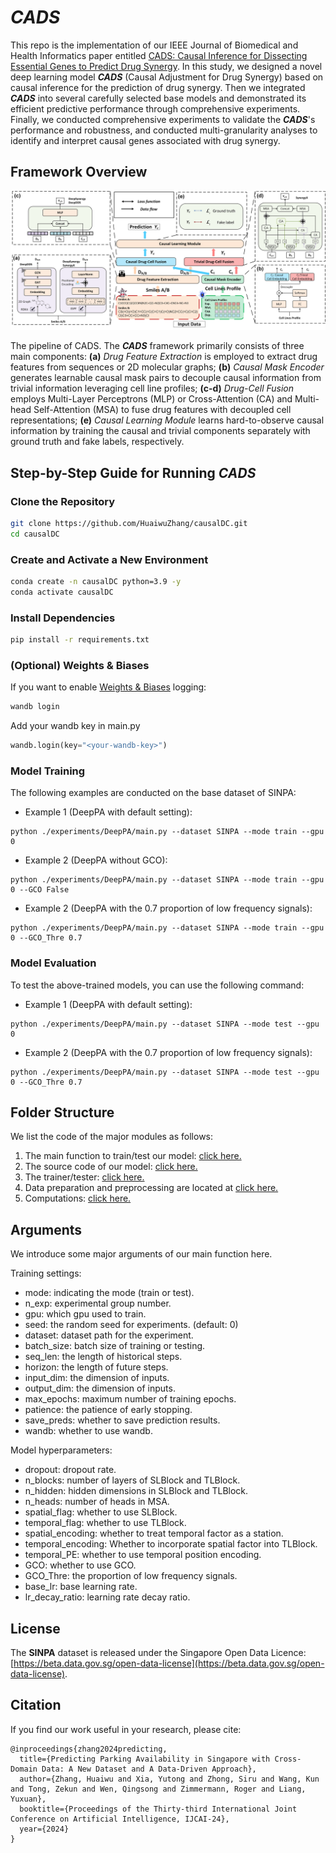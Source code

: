 # ***CADS***

This repo is the implementation of our IEEE Journal of Biomedical and Health Informatics paper entitled [CADS: Causal Inference for Dissecting Essential Genes to Predict Drug Synergy](https://www.google.com/).
In this study, we designed a novel deep learning model ***CADS*** (Causal Adjustment for Drug Synergy) based on causal inference for the prediction of drug synergy. Then we integrated ***CADS*** into several carefully selected base models and demonstrated its efficient predictive performance through comprehensive experiments. Finally, we conducted comprehensive experiments to validate the ***CADS***'s performance and robustness, and conducted multi-granularity analyses to identify and interpret causal genes associated with drug synergy.

## Framework Overview

<img src="modelFramework.png" width="1000px">

The pipeline of CADS. The ***CADS*** framework primarily consists of three main components: **(a)** *Drug Feature Extraction* is employed to extract drug features from sequences or 2D molecular graphs; **(b)** *Causal Mask Encoder* generates learnable causal mask pairs to decouple causal information from trivial information leveraging cell line profiles; **(c-d)** *Drug-Cell Fusion* employs Multi-Layer Perceptrons (MLP) or Cross-Attention (CA) and Multi-head Self-Attention (MSA) to fuse drug features with decoupled cell representations; **(e)** *Causal Learning Module* learns hard-to-observe causal information by training the causal and trivial components separately with ground truth and fake labels, respectively.

## Step-by-Step Guide for Running ***CADS***

### Clone the Repository

```bash
git clone https://github.com/HuaiwuZhang/causalDC.git
cd causalDC
```

### Create and Activate a New Environment

```bash
conda create -n causalDC python=3.9 -y
conda activate causalDC
```

### Install Dependencies

```bash
pip install -r requirements.txt
```

### (Optional) Weights & Biases

If you want to enable [Weights & Biases]() logging:

```bash
wandb login
```

Add your wandb key in main.py

```python
wandb.login(key="<your-wandb-key>")
```

### Model Training

The following examples are conducted on the base dataset of SINPA:

* Example 1 (DeepPA with default setting):

```
python ./experiments/DeepPA/main.py --dataset SINPA --mode train --gpu 0
```

* Example 2 (DeepPA without GCO):

```
python ./experiments/DeepPA/main.py --dataset SINPA --mode train --gpu 0 --GCO False
```

* Example 2 (DeepPA with the 0.7 proportion of low frequency signals):

```
python ./experiments/DeepPA/main.py --dataset SINPA --mode train --gpu 0 --GCO_Thre 0.7
```

### Model Evaluation

To test the above-trained models, you can use the following command:

* Example 1 (DeepPA with default setting):

```
python ./experiments/DeepPA/main.py --dataset SINPA --mode test --gpu 0
```

* Example 2 (DeepPA with the 0.7 proportion of low frequency signals):

```
python ./experiments/DeepPA/main.py --dataset SINPA --mode test --gpu 0 --GCO_Thre 0.7
```

## Folder Structure

We list the code of the major modules as follows:

1. The main function to train/test our model:  [click here.](experiments/DeepPA/main.py "1")
2. The source code of our model: [click here.](src/models/DeepPA.py "2")
3. The trainer/tester: [click here.](src/trainers/deeppa_trainer.py "3")
4. Data preparation and preprocessing are located at [click here.](experiments/DeepPA/main.py "4")
5. Computations: [click here.](src/utils "5")

## Arguments

We introduce some major arguments of our main function here.

Training settings:

- mode: indicating the mode (train or test).
- n_exp: experimental group number.
- gpu: which gpu used to train.
- seed: the random seed for experiments. (default: 0)
- dataset: dataset path for the experiment.
- batch_size: batch size of training or testing.
- seq_len: the length of historical steps.
- horizon: the length of future steps.
- input_dim: the dimension of inputs.
- output_dim: the dimension of inputs.
- max_epochs: maximum number of training epochs.
- patience: the patience of early stopping.
- save_preds: whether to save prediction results.
- wandb: whether to use wandb.

Model hyperparameters:

- dropout: dropout rate.
- n_blocks: number of layers of SLBlock and TLBlock.
- n_hidden: hidden dimensions in SLBlock and TLBlock.
- n_heads: number of heads in MSA.
- spatial_flag: whether to use SLBlock.
- temporal_flag: whether to use TLBlock.
- spatial_encoding: whether to treat temporal factor as a station.
- temporal_encoding: Whether to incorporate spatial factor into TLBlock.
- temporal_PE: whether to use temporal position encoding.
- GCO: whether to use GCO.
- GCO_Thre: the proportion of low frequency signals.
- base_lr: base learning rate.
- lr_decay_ratio: learning rate decay ratio.

## License

The <b>SINPA</b> dataset is released under the Singapore Open Data Licence: [https://beta.data.gov.sg/open-data-license](https://beta.data.gov.sg/open-data-license).

## Citation

If you find our work useful in your research, please cite:

```
@inproceedings{zhang2024predicting,
  title={Predicting Parking Availability in Singapore with Cross-Domain Data: A New Dataset and A Data-Driven Approach},
  author={Zhang, Huaiwu and Xia, Yutong and Zhong, Siru and Wang, Kun and Tong, Zekun and Wen, Qingsong and Zimmermann, Roger and Liang, Yuxuan},
  booktitle={Proceedings of the Thirty-third International Joint Conference on Artificial Intelligence, IJCAI-24},
  year={2024}
}
```
